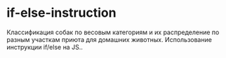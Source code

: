 # if-else-instruction
Классификация собак по весовым категориям и их распределение по разным участкам приюта для домашних животных. Использование инструкции if/else на JS..
